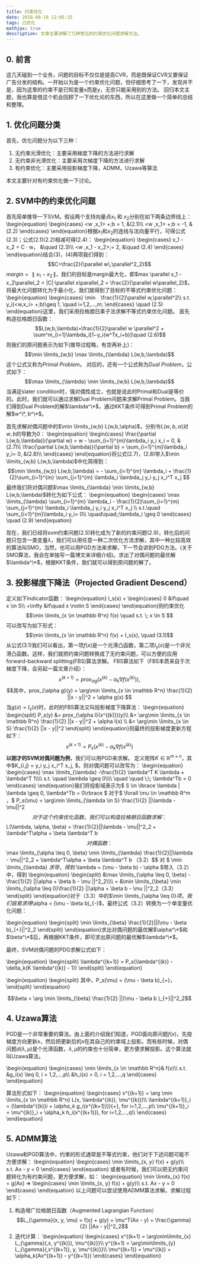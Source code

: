 ```yaml
---
title: 约束优化
date: 2018-08-16 12:05:15
tags: 凸优化
mathjax: true
description: 文章主要讲解了几种常见的约束优化问题求解方法。
---
```

## 0. 前言

这几天碰到一个业务，问题的目标不仅仅是提高CVR，而是既保证CVR又要保证广告分发的结构。一开始以为是一个约束优化问题，但仔细思考了一下，发现并不是，因为这里的约束不是已知变量x而是y，无奈只能采用别的方法。
回归本文主题，我也算是借这个机会回顾了一下优化论的东西，所以在这里做一个简单的总结和整理。

## 1. 优化问题分类

首先，优化问题分为以下三种：
1. 无约束光滑优化：主要采用梯度下降的方法进行求解
2. 无约束非光滑优化：主要采用次梯度下降的方法进行求解
3. 有约束优化：主要采用投影梯度下降，ADMM，Uzawa等算法

本文主要针对有约束优化做一下讨论。

## 2. SVM中的约束优化问题

首先简单推导一下SVM。假设两个支持向量点$x_1$ 和 $x_2$分别在如下两条边界线上：
\begin{equation}
\begin{cases}
&lt;w ,x_1&gt; +\;b = 1, &(2.1)\\\\
&lt;w ,x_1&gt; +\;b = -1, &(2.2)
\end{cases}
\end{equation}根据$x_1$和$x_2$的连线与法向量平行，可得公式(2.3)；公式(2.1)(2.2)相减可得(2.4)：
\begin{equation}
\begin{cases}
x_1 - x_2 = C · w， &\quad (2.3)\\\\
&lt;w ,x_1 - x_2&gt;\;= 2, &\quad (2.4)
\end{cases}
\end{equation}结合(3)，(4)两项我们得到：$$C=\frac{2}{\parallel w\,\parallel^2_2}$$$margin = \parallel x_1 - x_2\,\parallel$，我们的目标是margin最大化，即$max \parallel x_1 - x_2\parallel_2 = |C|·\parallel  x\parallel_2 = \frac{2}{\parallel w\parallel_2}$，
将最大化问题转化为于最小化，我们就得到了目标的不等式约束优化问题：
\begin{equation}
\begin{cases}
\min　\frac{1}{2}\parallel w\,\parallel^2\\\\
s.t.　y_i(&lt;w,x_i&gt; +\;b)\geq 1, \quad i=1,2,...,m; 
\end{cases}
\quad (2.5)
\end{equation}这里，我们采用拉格朗日乘子法求解不等式约束优化问题。
首先构造拉格朗日函数：$$L(w,b,\lambda)=\frac{1}{2}\parallel w \parallel^2 + \sum^m_{i=1}\lambda_i[1−y_i(w^Tx_i+b)]\quad (2.6)$$则我们的原问题表示为如下(推导过程略，有空再补上)：$$\min \limits_{w,b} \max \limits_{\lambda} L(w,b,\lambda)$$这个公式又称为*Primal Problem*。
对应的，还有一个公式称为*Dual Problem*，公式如下：$$\max \limits_{\lambda} \min \limits_{w,b} L(w,b,\lambda)$$当满足slater condition时，强对偶性成立，也就是说此时Primal和Dual是等价的。此时，我们就可以通过求解Dual Problem问题来求解Primal Problem。当我们得到Dual Problem的解$\lambda^\*$，通过KKT条件可得到Primal Problem的解$w^\*, b^\*$。

首先求解对偶问题中的$\min \limits_{w,b} L(w,b,\alpha)$，分别令$L(w,b,\alpha)$对$w, b$的导数为0：
\begin{equation}
\begin{cases}
\frac{\partial L(w,b,\lambda)}{\partial w} = w - \sum_{i=1}^{m}\lambda_i y_i x_i = 0, &(2.7)\\\\
\frac{\partial L(w,b,\lambda)}{\partial b} = \sum_{i=1}^{m}\lambda_i y_i= 0, &(2.8)\\\\
\end{cases}
\end{equation}将公式(2.7)，(2.8)带入$\min \limits_{w,b} L(w,b,\lambda)$中化简得到：
$$\min \limits_{w,b} L(w,b,\lambda) = - \sum_{i=1}^{m} \lambda_i + \frac{1}{2}\sum_{i=1}^{m} \sum_{j=1}^{m} \lambda_i \lambda_j y_i y_j x_i^T x_j $$最终我们将对偶问题$\max \limits_{\lambda} \min \limits_{w,b} L(w,b,\lambda)$转化为如下公式：
\begin{equation}
\begin{cases}
\max \limits_{\lambda} \sum_{i=1}^{m} \lambda_i - \frac{1}{2}\sum_{i=1}^{m} \sum_{j=1}^{m} \lambda_i \lambda_j y_i y_j x_i^T x_j \\\\
s.t.\quad \sum_{i=1}^{m}\lambda_i y_i= 0\\\\
\quad\quad\;\;\lambda_i \geq 0
\end{cases}
\quad (2.9)
\end{equation}

现在，我们已经将svm约束问题(2.5)转化成为了新的约束问题(2.9)，转化后的问题只包含一类变量$\lambda$，我们可以用任意一种二次优化方法求解，其中一种比较高效的算法叫SMO，当然，也可以用PGD方法来求解，下一节会讲到PDG方法。(关于SMO算法，我会在单独写一篇博文来详细介绍)。求出了对偶问题的最优解$\lambda^\*$，根据KKT条件，我们就可以得到原问题的解了。

## 3. 投影梯度下降法（Projected Gradient Descend）

定义如下Indicator函数：
\begin{equation}
I_s(x) = 
\begin{cases}
0 &if\quad x \in S\\\\
+\infty &if\quad x \notin S
\end{cases}
\end{equation}则约束优化$$\min \limits_{x \in \mathbb R^n} f(x) \quad s.t. \; x \in S $$ 可以改写为如下形式：$$\min \limits_{x \in \mathbb R^n} f(x) + I_s(x), \quad (3.1)$$从公式(3.1)我们可以看出，第一项$f(x)$是一个光滑凸函数，第二项$I_s(x)$是一个非光滑凸函数。这样，我们就把约束问题转换成了无约束问题，可以方便的应用forward-backward splitting(FBS)算法求解。
FBS算法如下（FBS本质来自于次梯度下降，会另起一篇文章介绍）：$$ x^{(k+1)} = prox_{\alpha g}(x^{(k)} - \alpha_k \nabla f(x^{(k)})),$$$$其中，prox_{\alpha g}(y) = \arg\min \limits_{x \in \mathbb R^n} \frac{1}{2} ||x - y||^2 + \alpha g(x) $$当$g(x) = I_s(x)$时，此时的FBS算法又叫投影梯度下降算法：
\begin{equation}
\begin{split}
P_s(y) &= prox_{\alpha I}(x^{(k)})(y)\\\\
&= \arg\min \limits_{x \in \mathbb R^n} \frac{1}{2} ||x - y||^2 + \alpha I(x) \\\\
&= \arg\min \limits_{x \in S} \frac{1}{2} ||x - y||^2
\end{split}
\end{equation}则最终的投影梯度更新方程如下：
$$x^{(k+1)} = P_{s}(x^{(k)} - \alpha_k \nabla f(x^{(k)})$$**以刚才的SVM对偶问题为例**，我们可以用PGD来求解。
定义矩阵$K \in \mathbb R^{m \times n}$，其中$K_{i,j} = y_i y_j x_i^T x_j, $，则对偶问题可以改写为：
\begin{equation}
\begin{cases}
\max \limits_{\lambda} -\frac{1}{2} \lambda^T K \lambda + \lambda^T 1\\\\
s.t. \quad \lambda \geq 0\\\\
\quad \quad \;\; \lambda^Tb = 0
\end{cases}
\end{equation}我们将投影域表示为$ S \in \lbrace \lambda | \lambda \geq 0, \lambda^Tb = 0\rbrace $
对于$ \forall \mu \in \mathbb R^m $，$$ P_s(\mu) = \arg\min \limits_{\lambda \in S} \frac{1}{2} ||\lambda - \mu||^2 $$对于这个约束优化函数，我们可以构造拉格朗日函数求解：$$ L(\lambda, \alpha, \beta) = \frac{1}{2}||\lambda - \mu||^2_2 + \lambda^T\alpha + \beta \lambda^T b $$对偶函数：$$ \max \limits_{\alpha \leq 0, \beta} \min \limits_{\lambda} \frac{1}{2}||\lambda - \mu||^2_2 + \lambda^T\alpha + \beta \lambda^T b （3.2）$$ 对 $ \min \limits_{\lambda} $求导，得到$ \lambda = (\mu - \beta b) - \alpha $带入（3.2）中，得到
\begin{equation}
\begin{split}
&\max \limits_{\alpha \leq 0, \beta} -\frac{1}{2} ||\alpha + \beta b - \mu ||^2_2\\\\
= &\min \limits_{\beta} \min \limits_{\alpha \leq 0}\frac{1}{2} ||\alpha + \beta b - \mu ||^2_2（3.3）
\end{split}
\end{equation}对于（3.3）中的$\min \limits_{\alpha \leq 0}$项，我们容易求得$\alpha = (\mu - \beta b)_{-}$，最终公式（3.2）转换为一个单变量优化问题：

\begin{equation}
\begin{split}
\min \limits_{\beta} \frac{1}{2}||(\mu - \beta b)_{+}||^2_2
\end{split}
\end{equation}求出对偶问题的最优解$\alpha^\*$和$\beta^\*$后，再根据KKT条件，即可求出原问题的最优解$\lambda^\*$。

最终，SVM对偶问题的PDG求解公式如下：

\begin{equation}
\begin{split}
\lambda^{(k+1)} = P_s(\lambda^{(k)} - \delta_k(K \lambda^{(k)} - 1))
\end{split}
\end{equation}

\begin{equation}
\begin{split}
其中，P_s(\mu) = (\mu - \beta b)_{+}，
\end{split}
\end{equation}

$$\beta = \arg \min \limits_{\beta} \frac{1}{2} ||(\mu - \beta b )_{+}||^2_2$$

## 4. Uzawa算法
PGD是一个非常重要的算法。由上面的介绍我们知道，PGD面向原问题$f(x)$，先按梯度方向更新$x$，然后把更新后的$x$在其自己的约束域上投影。而有些时候，对偶问题$d(\lambda, \mu)$是个光滑函数，$\lambda, \mu$的约束也十分简单，更方便求解投影。这个算法就叫Uzawa算法。 

\begin{equation}
\begin{cases}
\min \limits_{x \in \mathbb R^n}& f(x)\\\\
s.t. &g_i(x) \leq 0, i = 1,2,...,p\\\\
&h_i(x) = 0, i = 1,2,...,q
\end{cases}
\end{equation}

算法形式如下：
\begin{equation}
\begin{cases}
x^{(k+1)} = \arg \min \limits_{x \in \mathbb R^n} L(x, \lambda^{(k)}, \mu^{(k)})\\\\
\lambda^{(k+1)}_i = (\lambda^{(k)}_i + \alpha_k g_i(x^{(k+1)}))_{+}, for i=1,2,...,p\\\\
\mu^{(k+1)}_i = \mu^{(k)}_i + \alpha_k h_i(x^{(k+1)}), for i=1,2,...,q\\\\
\end{cases}
\end{equation}
## 5. ADMM算法

Uzawa和PGD算法中，约束的形式通常是不等式约束，他们对于下述问题可能不方便求解：
\begin{equation}
\begin{cases}
\min \limits_{x, y} f(x) + g(y)\\\\
s.t. Ax - y = 0
\end{cases}
\end{equation}
或者有时候，我们可以把无约束问题转化为有约束问题，更方便求解，如：
\begin{equation}
\min \limits_{x} f(x) + g(Ax) =>
\begin{cases}
\min \limits_{x, y} f(x) + g(y)\\\\
s.t. Ax - y = 0
\end{cases}
\end{equation}
以上问题可以尝试使用ADMM算法求解。求解过程如下：
1. 构造增广拉格朗日函数（Augmented Lagrangian Function）$$L_{\gamma}(x, y, \mu) = f(x) + g(y) + \mu^T(Ax - y) + \frac{\gamma}{2} ||Ax - y||^2_2$$
2. 迭代计算：
\begin{equation}
\begin{cases}
x^{(k+1) = \arg\min\limits_{x} L_{\gamma}(,x, y^{(k)}), \mu^{(k)}}\\\\
y^{(k+1) = \arg\min\limits_{y} L_{\gamma}(,x^{(k+1)}, y, \mu^{(k)}}\\\\
\mu^{(k+1)} = \mu^{(k)} + \alpha_k(Ax^{(k+1)} - y^{(k+1)})
\end{cases}
\end{equation}

